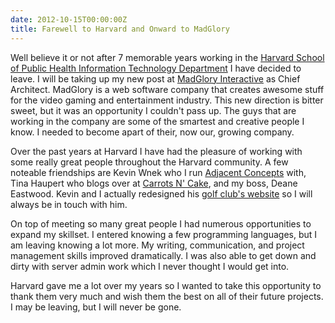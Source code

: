 ```yaml
---
date: 2012-10-15T00:00:00Z
title: Farewell to Harvard and Onward to MadGlory
---
```


Well believe it or not after 7 memorable years working in the [Harvard School of Public Health Information Technology Department](http://www.hsph.harvard.edu/it) I have decided to leave. I will be taking up my new post at [MadGlory Interactive](http://madglory.com) as Chief Architect. MadGlory is a web software company that creates awesome stuff for the video gaming and entertainment industry. This new direction is bitter sweet, but it was an opportunity I couldn't pass up. The guys that are working in the company are some of the smartest and creative people I know. I needed to become apart of their, now our, growing company.

Over the past years at Harvard I have had the pleasure of working with some really great people throughout the Harvard community. A few noteable friendships are Kevin Wnek who I run [Adjacent Concepts](http://adjacentconcepts.com) with, Tina Haupert who blogs over at [Carrots N' Cake](http://carrotsncake.com), and my boss, Deane Eastwood. Kevin and I actually redesigned his [golf club's website](http://bellevuegolfclub.com) so I will always be in touch with him.

On top of meeting so many great people I had numerous opportunities to expand my skillset. I entered knowing a few programming languages, but I am leaving knowing a lot more. My writing, communication, and project management skills improved dramatically. I was also able to get down and dirty with server admin work which I never thought I would get into.

Harvard gave me a lot over my years so I wanted to take this opportunity to thank them very much and wish them the best on all of their future projects. I may be leaving, but I will never be gone.
